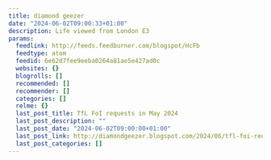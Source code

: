 ```yaml
---
title: diamond geezer
date: "2024-06-02T09:00:33+01:00"
description: Life viewed from London E3
params:
  feedlink: http://feeds.feedburner.com/blogspot/HcFb
  feedtype: atom
  feedid: 6e62d7fee9eeba0264a81ae5e427ad0c
  websites: {}
  blogrolls: []
  recommended: []
  recommender: []
  categories: []
  relme: {}
  last_post_title: TfL FoI requests in May 2024
  last_post_description: ""
  last_post_date: "2024-06-02T09:00:00+01:00"
  last_post_link: http://diamondgeezer.blogspot.com/2024/06/tfl-foi-requests-in-may-2024.html
  last_post_categories: []
---
```

